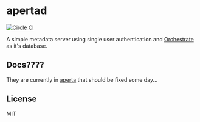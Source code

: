 # apertad

[![Circle CI](https://circleci.com/gh/jaredallard/apertad/tree/master.svg?style=svg)](https://circleci.com/gh/jaredallard/apertad/tree/master)

A simple metadata server using single user authentication and
[Orchestrate](https://orchestrate.io) as it's database.

## Docs????

They are currently in [aperta](https://github.com/jaredallard/aperta/) that
should be fixed some day...

## License

MIT

